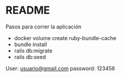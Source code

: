 # README

Pasos para correr la aplicación
* docker volume create ruby-bundle-cache
* bundle install
* rails db:migrate
* rails db:seed

User: usuario@gmail.com
password: 123456
